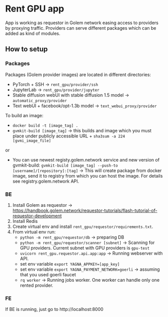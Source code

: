# Rent GPU app

App is working as requestor in Golem network easing access to providers by proxying traffic.
Providers can serve different packages which can be added as kind of modules.

## How to setup

### Packages

Packages (Golem provider images) are located in different directories:
- PyTorch + SSH -> `rent_gpu/provider/ssh`
- JupyterLab -> `rent_gpu/provider/jupyter`
- Stable diffusion webUI with stable diffusion 1.5 model -> `automatic_proxy/provider` 
- Text webUI + facebook/opt-1.3b model -> `text_webui_proxy/provider`

To build an image:
- `docker build -t [image_tag] .`
- `gvmkit-build [image_tag]` -> this builds and image which you must place under publicly accessible URL + `sha3sum -a 224 [gvmi_image_file]` 

or 

- You can use newest registy.golem.network service and new version of gvmkit-build: `gvmkit-build [image_tag] --push-to [username]/[repository]:[tag]` -> This will create package from docker image, send it to registry from which you can host the image. For details see registry.golem.network API.

### BE

1. Install Golem as requestor -> https://handbook.golem.network/requestor-tutorials/flash-tutorial-of-requestor-development
2. Install Redis
3. Create virtual env and install `rent_gpu/requestor/requirements.txt`.
4. From virtual env run:
    - `python -m rent_gpu/requestor/db` -> preparing DB
    - `python -m rent_gpu/requestor/scanner [subnet]` -> Scanning for GPU providers. Current subnet with GPU providers is `gpu-test`
    - `uvicorn rent_gpu.requestor.api.app:app` -> Running webserver with API.
    - set env variable `export YAGNA_APPKEY=[app_key]`
    - set env variable `export YAGNA_PAYMENT_NETWORK=goerli` -> assuming that you used goerli faucet 
    - `rq worker` -> Running jobs worker. One worker can handle only one rented provider.

### FE

If BE is running, just go to http://localhost:8000
